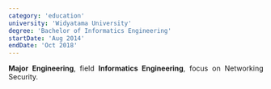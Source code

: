 ```yaml
---
category: 'education'
university: 'Widyatama University'
degree: 'Bachelor of Informatics Engineering'
startDate: 'Aug 2014'
endDate: 'Oct 2018'
---
```

<p style="text-align: justify;">
<b>Major Engineering</b>, field <b>Informatics Engineering</b>, focus on Networking Security.
</p>
